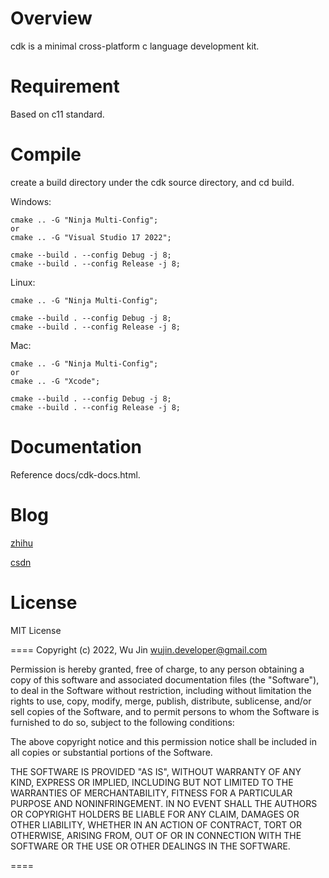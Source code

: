 # Overview
cdk is a minimal cross-platform c language development kit.

# Requirement
Based on c11 standard.

# Compile
create a build directory under the cdk source directory, and cd build.

Windows:

    cmake .. -G "Ninja Multi-Config";
    or
    cmake .. -G "Visual Studio 17 2022";

    cmake --build . --config Debug -j 8;
    cmake --build . --config Release -j 8;

Linux:

    cmake .. -G "Ninja Multi-Config";
	
    cmake --build . --config Debug -j 8;
    cmake --build . --config Release -j 8;

Mac:

    cmake .. -G "Ninja Multi-Config";
    or
    cmake .. -G "Xcode";

    cmake --build . --config Debug -j 8;
    cmake --build . --config Release -j 8;

# Documentation
Reference docs/cdk-docs.html.

# Blog
[zhihu](https://www.zhihu.com/column/c_1495125905027010560)

[csdn](https://blog.csdn.net/u012675436/category_11738973.html)

# License
MIT License

====
Copyright (c) 2022, Wu Jin <wujin.developer@gmail.com>

Permission is hereby granted, free of charge, to any person obtaining a copy
of this software and associated documentation files (the "Software"), to
deal in the Software without restriction, including without limitation the
rights to use, copy, modify, merge, publish, distribute, sublicense, and/or
sell copies of the Software, and to permit persons to whom the Software is
furnished to do so, subject to the following conditions:

The above copyright notice and this permission notice shall be included in
all copies or substantial portions of the Software.

THE SOFTWARE IS PROVIDED "AS IS", WITHOUT WARRANTY OF ANY KIND, EXPRESS OR
IMPLIED, INCLUDING BUT NOT LIMITED TO THE WARRANTIES OF MERCHANTABILITY,
FITNESS FOR A PARTICULAR PURPOSE AND NONINFRINGEMENT. IN NO EVENT SHALL THE
AUTHORS OR COPYRIGHT HOLDERS BE LIABLE FOR ANY CLAIM, DAMAGES OR OTHER
LIABILITY, WHETHER IN AN ACTION OF CONTRACT, TORT OR OTHERWISE, ARISING
FROM, OUT OF OR IN CONNECTION WITH THE SOFTWARE OR THE USE OR OTHER DEALINGS
IN THE SOFTWARE.

====
